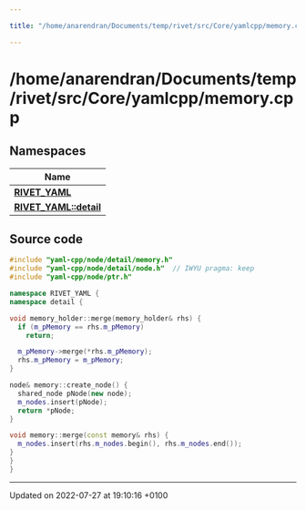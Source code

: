 ```yaml
---

title: "/home/anarendran/Documents/temp/rivet/src/Core/yamlcpp/memory.cpp"

---
```


# /home/anarendran/Documents/temp/rivet/src/Core/yamlcpp/memory.cpp



## Namespaces

| Name           |
| -------------- |
| **[RIVET_YAML](http://example.org/namespaces/namespacerivet__yaml/)**  |
| **[RIVET_YAML::detail](http://example.org/namespaces/namespacerivet__yaml_1_1detail/)**  |




## Source code

```cpp
#include "yaml-cpp/node/detail/memory.h"
#include "yaml-cpp/node/detail/node.h"  // IWYU pragma: keep
#include "yaml-cpp/node/ptr.h"

namespace RIVET_YAML {
namespace detail {

void memory_holder::merge(memory_holder& rhs) {
  if (m_pMemory == rhs.m_pMemory)
    return;

  m_pMemory->merge(*rhs.m_pMemory);
  rhs.m_pMemory = m_pMemory;
}

node& memory::create_node() {
  shared_node pNode(new node);
  m_nodes.insert(pNode);
  return *pNode;
}

void memory::merge(const memory& rhs) {
  m_nodes.insert(rhs.m_nodes.begin(), rhs.m_nodes.end());
}
}
}
```


-------------------------------

Updated on 2022-07-27 at 19:10:16 +0100
